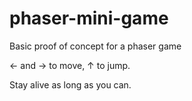 # phaser-mini-game

Basic proof of concept for a phaser game

← and → to move, ↑ to jump.

Stay alive as long as you can.
